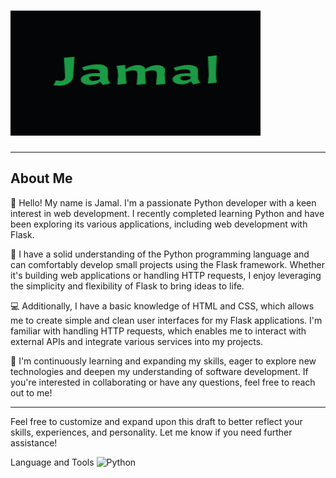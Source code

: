 # <img src="https://github.com/FlyingPie432/FlyingPie432/raw/main/assets/jamal.gif" alt="Jamal GIF" width="400" height="200" />

---

## About Me

👋 Hello! My name is Jamal. I'm a passionate Python developer with a keen interest in web development. I recently completed learning Python and have been exploring its various applications, including web development with Flask.

🐍 I have a solid understanding of the Python programming language and can comfortably develop small projects using the Flask framework. Whether it's building web applications or handling HTTP requests, I enjoy leveraging the simplicity and flexibility of Flask to bring ideas to life.

💻 Additionally, I have a basic knowledge of HTML and CSS, which allows me to create simple and clean user interfaces for my Flask applications. I'm familiar with handling HTTP requests, which enables me to interact with external APIs and integrate various services into my projects.

🌱 I'm continuously learning and expanding my skills, eager to explore new technologies and deepen my understanding of software development. If you're interested in collaborating or have any questions, feel free to reach out to me!

---

Feel free to customize and expand upon this draft to better reflect your skills, experiences, and personality. Let me know if you need further assistance!


Language and Tools
![Python]([https://img.shields.io/github/license/FlyingPie432/FlyingPie432](https://img.shields.io/badge/:badgeContent)https://img.shields.io/badge/:badgeContent)


